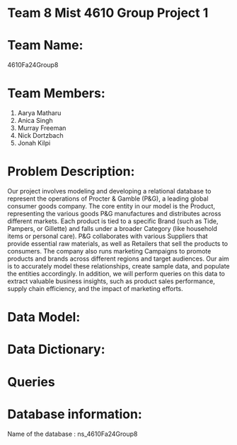 # Team 8 Mist 4610 Group Project 1
# Team Name:
4610Fa24Group8
# Team Members:
1. Aarya Matharu 
2. Anica Singh
3. Murray Freeman
4. Nick Dortzbach
5. Jonah Kilpi
# Problem Description:
Our project involves modeling and developing a relational database to represent the operations of Procter & Gamble (P&G), a leading global consumer goods company. The core entity in our model is the Product, representing the various goods P&G manufactures and distributes across different markets. Each product is tied to a specific Brand (such as Tide, Pampers, or Gillette) and falls under a broader Category (like household items or personal care). P&G collaborates with various Suppliers that provide essential raw materials, as well as Retailers that sell the products to consumers. The company also runs marketing Campaigns to promote products and brands across different regions and target audiences. Our aim is to accurately model these relationships, create sample data, and populate the entities accordingly. In addition, we will perform queries on this data to extract valuable business insights, such as product sales performance, supply chain efficiency, and the impact of marketing efforts.
# Data Model:
# Data Dictionary:
# Queries
# Database information:
Name of the database : ns_4610Fa24Group8
